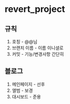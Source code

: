 # revert_project


## 규칙

1. 호칭 - @@님
2. 브랜치 이름 - 이름 이니셜로
3. 커밋 - 기능/변경사항 간단히


## 블로그

1. 메인페이지 - 선후
2. 앨범 - 보경
3. 대시보드 - 준용
